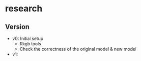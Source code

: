 # research

## Version
- v0: Initial setup
  - Rkgb tools
  - Check the correctness of the original model & new model
- v1: 
